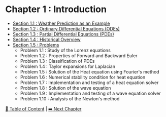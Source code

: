 # Chapter 1 : Introduction

- [Section 1.1 : Weather Prediction as an Example](./sec1.1/README.md)
- [Section 1.2 : Ordinary Differential Equations (ODEs)](./sec1.2/README.md)
- [Section 1.3 : Partial Differential Equations (PDEs)](./sec1.3/README.md)
- [Section 1.4 : Historical Overview](./sec1.4/README.md)
- [Section 1.5 : Problems](./sec1.4/README.md)
  - Problem 1.1 : Study of the Lorenz equations
  - Problem 1.2 : Properties of Forward and Backward Euler
  - Problem 1.3 : Classification of PDEs
  - Problem 1.4 : Taylor expansions for Laplacian
  - Problem 1.5 : Solution of the Heat equation using Fourier's method
  - Problem 1.6 : Numerical stability condition for heat equation
  - Problem 1.7 : Implementation and testing of a heat equation solver
  - Problem 1.8 : Solution of the wave equation
  - Problem 1.9 : Implementation and testing of a wave equation solver
  - Problem 1.10 : Analysis of the Newton's method

[:book: Table of Content](../README.md) | [:arrow_right: Next Chapter](../chap2/README.md)
